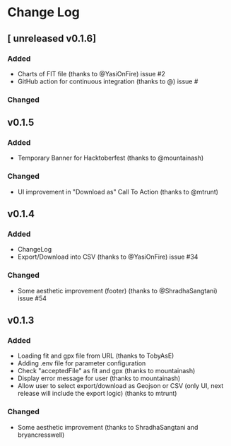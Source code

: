 # Change Log

## [ unreleased v0.1.6]

### Added

- Charts of FIT file (thanks to @YasiOnFire) issue #2
- GitHub action for continuous integration (thanks to @) issue #

### Changed

## v0.1.5

### Added

- Temporary Banner for Hacktoberfest (thanks to @mountainash)

### Changed

- UI improvement in "Download as" Call To Action (thanks to @mtrunt)

## v0.1.4

### Added

- ChangeLog
- Export/Download into CSV (thanks to @YasiOnFire) issue #34

### Changed

- Some aesthetic improvement (footer) (thanks to @ShradhaSangtani) issue #54

## v0.1.3

### Added

- Loading fit and gpx file from URL (thanks to TobyAsE)
- Adding .env file for parameter configuration
- Check "acceptedFile" as fit and gpx (thanks to mountainash)
- Display error message for user (thanks to mountainash)
- Allow user to select export/download as Geojson or CSV (only UI, next release will include the export logic) (thanks to mtrunt)

### Changed

- Some aesthetic improvement (thanks to ShradhaSangtani and bryancresswell)
